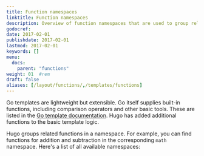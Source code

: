```yaml
---
title: Function namespaces
linktitle: Function namespaces
description: Overview of function namespaces that are used to group related functions.
godocref:
date: 2017-02-01
publishdate: 2017-02-01
lastmod: 2017-02-01
keywords: []
menu:
  docs:
    parent: "functions"
weight: 01	#rem
draft: false
aliases: [/layout/functions/,/templates/functions]
---
```


Go templates are lightweight but extensible. Go itself supplies built-in functions, including comparison operators and other basic tools. These are listed in the [Go template documentation][gofuncs]. Hugo has added additional functions to the basic template logic.

Hugo groups related functions in a namespace. For example, you can find functions for addition and subtraction in the corresponding `math` namespace. Here's a list of all available namespaces:

[gofuncs]: http://golang.org/pkg/text/template/#hdr-Functions
